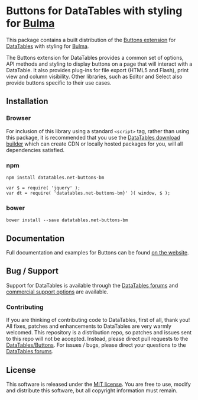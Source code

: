 # Buttons for DataTables with styling for [Bulma](https://bulma.io/)

This package contains a built distribution of the [Buttons extension](https://datatables.net/extensions/Buttons) for [DataTables](https://datatables.net/) with styling for [Bulma](https://bulma.io/).

The Buttons extension for DataTables provides a common set of options, API methods and styling to display buttons on a page that will interact with a DataTable. It also provides plug-ins for file export (HTML5 and Flash), print view and column visibility. Other libraries, such as Editor and Select also provide buttons specific to their use cases.


## Installation

### Browser

For inclusion of this library using a standard `<script>` tag, rather than using this package, it is recommended that you use the [DataTables download builder](//datatables.net/download) which can create CDN or locally hosted packages for you, will all dependencies satisfied.

### npm

```
npm install datatables.net-buttons-bm
```

```
var $ = require( 'jquery' );
var dt = require( 'datatables.net-buttons-bm}' )( window, $ );
```

### bower

```
bower install --save datatables.net-buttons-bm
```



## Documentation

Full documentation and examples for Buttons can be found [on the website](https://datatables.net/extensions/buttons).


## Bug / Support

Support for DataTables is available through the [DataTables forums](//datatables.net/forums) and [commercial support options](//datatables.net/support) are available.


### Contributing

If you are thinking of contributing code to DataTables, first of all, thank you! All fixes, patches and enhancements to DataTables are very warmly welcomed. This repository is a distribution repo, so patches and issues sent to this repo will not be accepted. Instead, please direct pull requests to the [DataTables/Buttons](http://github.com/DataTables/Buttons). For issues / bugs, please direct your questions to the [DataTables forums](//datatables.net/forums).


## License

This software is released under the [MIT license](//datatables.net/license). You are free to use, modify and distribute this software, but all copyright information must remain.

